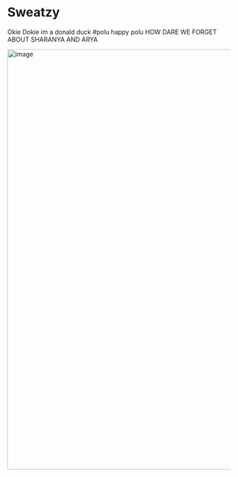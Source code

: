 # Sweatzy
Okie Dokie im a donald duck
#polu
happy polu
HOW DARE WE FORGET ABOUT SHARANYA AND ARYA

<img width="950" alt="image" src="https://github.com/user-attachments/assets/2fd08f75-30b0-4b3c-954a-2920c199fe6a">

